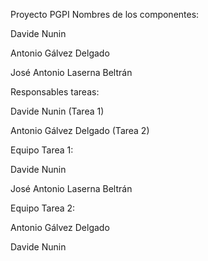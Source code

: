 
Proyecto PGPI 
Nombres de los componentes:

Davide Nunin

Antonio Gálvez Delgado

José Antonio Laserna Beltrán

Responsables tareas:

Davide Nunin (Tarea 1)

Antonio Gálvez Delgado (Tarea 2)

Equipo Tarea 1:

Davide Nunin

José Antonio Laserna Beltrán

Equipo Tarea 2:

Antonio Gálvez Delgado

Davide Nunin
